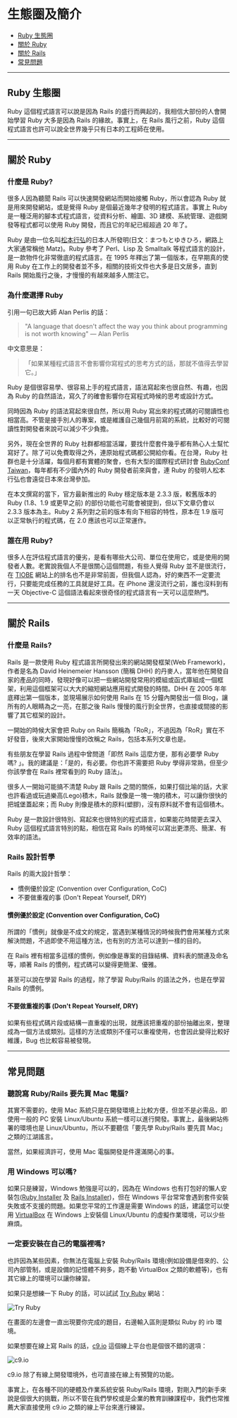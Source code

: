 # 生態圈及簡介

- [Ruby 生態圈](#ruby-ecosystem)
- [關於 Ruby](#about-ruby)
- [關於 Rails](#about-rails)
- [常見問題](#faq)

----

## <a name="ruby-ecosystem"></a>Ruby 生態圈

Ruby 這個程式語言可以說是因為 Rails 的盛行而興起的，我相信大部份的人會開始學習 Ruby 大多是因為 Rails 的緣故。事實上，在 Rails 風行之前，Ruby 這個程式語言也許可以說全世界幾乎只有日本的工程師在使用。

----

## <a name="about-ruby"></a>關於 Ruby
### 什麼是 Ruby?

很多人因為聽聞 Rails 可以快速開發網站而開始接觸 Ruby，所以會認為 Ruby 就是用來開發網站，或是覺得 Ruby 是個最近幾年才發明的程式語言。事實上 Ruby 是一種泛用的腳本式程式語言，從資料分析、繪圖、3D 建模、系統管理、遊戲開發等程式都可以使用 Ruby 開發，而且它的年紀已經超過 20 年了。

Ruby 是由一位名叫[松本行弘](https://zh.wikipedia.org/wiki/%E6%9D%BE%E6%9C%AC%E8%A1%8C%E5%BC%98)的日本人所發明(日文：まつもとゆきひろ，網路上大家通常稱他 Matz)。Ruby 參考了 Perl、Lisp 及 Smalltalk 等程式語言的設計，是一款物件化非常徹底的程式語言。在 1995 年釋出了第一個版本，在早期真的使用 Ruby 在工作上的開發者並不多，相關的技術文件也大多是日文居多，直到 Rails 開始風行之後，才慢慢的有越來越多人關注它。

### 為什麼選擇 Ruby

引用一句已故大師 Alan Perlis 的話：

> "A language that doesn't affect the way you think about programming is not worth knowing" — Alan Perlis

中文意思是：

>「如果某種程式語言不會影響你寫程式的思考方式的話，那就不值得去學習它。」

Ruby 是個很容易學、很容易上手的程式語言，語法寫起來也很自然、有趣，也因為 Ruby 的自然語法，寫久了的確會影響你在寫程式時候的思考或設計方式。

同時因為 Ruby 的語法寫起來很自然，所以用 Ruby 寫出來的程式碼的可閱讀性也相當高。不管是接手別人的專案，或是維護自己幾個月前寫的系統，比較好的可閱讀性對開發者來說可以減少不少負擔。

另外，現在全世界的 Ruby 社群都相當活躍，要找什麼套件幾乎都有熱心人士幫忙寫好了。除了可以免費取得之外，連原始程式碼都公開給你看。在台灣，Ruby 社群也是十分活躍，每個月都有實體的聚會，也有大型的國際程式研討會 [RubyConf Taiwan](http://rubyconf.tw)，每年都有不少國內外的 Ruby 開發者前來與會，連 Ruby 的發明人松本行弘也會遠從日本來台灣參加。

在本文撰寫的當下，官方最新推出的 Ruby 穩定版本是 2.3.3 版，較舊版本的 Ruby (1.8、1.9 或更早之前) 的部份功能也可能會被提到，但以下文章仍會以 2.3.3 版本為主。Ruby 2 系列對之前的版本有向下相容的特性，原本在 1.9 版可以正常執行的程式碼，在 2.0 應該也可以正常運作。

### 誰在用 Ruby?

很多人在評估程式語言的優劣，是看有哪些大公司、單位在使用它，或是使用的開發者人數。老實說我個人不是很關心這個問題，有些人覺得 Ruby 並不是很流行，在 [TIOBE](http://www.tiobe.com) 網站上的排名也不是非常前面，但我個人認為，好的東西不一定要流行，只要能完成任務的工具就是好工具。在 iPhone 還沒流行之前，誰也沒料到有一天 Objective-C 這個語法看起來很奇怪的程式語言有一天可以這麼熱門。

----

## <a name="about-rails"></a>關於 Rails

### 什麼是 Rails?

Rails 是一款使用 Ruby 程式語言所開發出來的網站開發框架(Web Framework)，作者是名為 David Heinemeier Hansson (簡稱 DHH) 的丹麥人，當年他在開發自家的產品的同時，發現好像可以把一些網站開發常用的模組或函式庫組成一個框架，利用這個框架可以大大的縮短網站應用程式開發的時間。DHH 在 2005 年年底釋出第一個版本，並現場展示如何使用 Rails 在 15 分鐘內開發出一個 Blog，讓所有的人眼睛為之一亮，在那之後 Rails 慢慢的風行到全世界，也直接或間接的影響了其它框架的設計。

一開始的時候大家會把 Ruby on Rails 簡稱為「RoR」，不過因為「RoR」實在不好發音，後來大家開始慢慢的改稱之 Rails，包括本系列文章也是。

有些朋友在學習 Rails 過程中曾問道「即然 Rails 這麼方便，那有必要學 Ruby 嗎? 」。我的建議是：「是的，有必要。你也許不需要把 Ruby 學得非常熟，但至少你該學會在 Rails 裡常看到的 Ruby 語法」。

很多人一開始可能搞不清楚 Ruby 跟 Rails 之間的關係，如果打個比喻的話，大家也許看過或玩過樂高(Lego)積木，Rails 就像是一塊一塊的積木，可以讓你很快的把城堡蓋起來；而 Ruby 則像是積木的原料(塑膠)，沒有原料就不會有這個積木。

Ruby 是一款設計很特別、寫起來也很特別的程式語言，如果能花時間更去深入 Ruby 這個程式語言特別的點，相信在寫 Rails 的時候可以寫出更漂亮、簡潔、有效率的語法。

### Rails 設計哲學

Rails 的兩大設計哲學：

* 慣例優於設定 (Convention over Configuration, CoC)
* 不要做重複的事 (Don't Repeat Yourself, DRY)

#### 慣例優於設定 (Convention over Configuration, CoC)

所謂的「慣例」就像是不成文的規定，當遇到某種情況的時候我們會用某種方式來解決問題，不過即使不用這種方法，也有別的方法可以達到一樣的目的。

在 Rails 裡有相當多這樣的慣例，例如像是專案的目錄結構、資料表的關連及命名等，順著 Rails 的慣例，程式碼可以變得更簡潔、優雅。

甚至可以說在學習 Rails 的過程，除了學習 Ruby/Rails 的語法之外，也是在學習 Rails 的慣例。

#### 不要做重複的事 (Don't Repeat Yourself, DRY)

如果有些程式碼片段或結構一直重複的出現，就應該把重複的部份抽離出來，整理成為一個方法或類別。這樣的方法或類別不僅可以重複使用，也會因此變得比較好維護，Bug 也比較容易被發現。

----

## <a name="faq"></a>常見問題

### 聽說寫 Ruby/Rails  要先買 Mac 電腦?

其實不需要的，使用 Mac 系統只是在開發環境上比較方便，但並不是必需品，即使用一般的 PC 安裝 Linux/Ubuntu 系統一樣可以進行開發。事實上，最後網站佈署的環境也是 Linux/Ubuntu，所以不要聽信「要先學 Ruby/Rails 要先買 Mac」之類的江湖謠言。

當然，如果經濟許可，使用 Mac 電腦開發是件還滿開心的事。

### 用 Windows 可以嗎?

如果只是練習，Windows 勉強是可以的，因為在 Windows 也有打包好的懶人安裝包([Ruby Installer](https://rubyinstaller.org/) 及 [Rails Installer](http://railsinstaller.org/en))，但在 Windows 平台常常會遇到套件安裝失敗或不支援的問題。如果您平常的工作還是需要 Windows 的話，建議您可以使用 [VirtualBox](https://www.virtualbox.org/) 在 Windows 上安裝個 Linux/Ubuntu 的虛擬作業環境，可以少些麻煩。

### 一定要安裝在自己的電腦裡嗎?

也許因為某些因素，你無法在電腦上安裝 Ruby/Rails 環境(例如設備是借來的、公司內部管制，或是設備的記憶體不夠多，跑不動 VirtualBox 之類的軟體等)，也有其它線上的環境可以讓你練習。

如果只是想練一下 Ruby 的話，可以試試 [Try Ruby](http://tryruby.org/) 網站：

![Try Ruby](images/chapter01/try_ruby.jpg)

在畫面的左邊會一直出現要你完成的題目，右邊輸入區則是類似 Ruby 的 irb 環境。

如果想要在線上寫 Rails 的話，[c9.io](https://c9.io/) 這個線上平台也是個很不錯的選項：

![c9.io](images/chapter01/c9.io.png)

c9.io 除了有線上開發環境外，也可直接在線上有預覽的功能。

事實上，在各種不同的硬體及作業系統安裝 Ruby/Rails 環境，對剛入門的新手來說是個很大的挑戰，所以不管在我們學校或是企業的教育訓練課程中，我們也常推薦大家直接使用 c9.io 之類的線上平台來進行練習。


